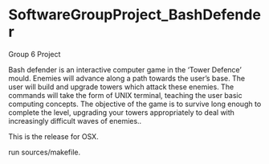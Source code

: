 # SoftwareGroupProject_BashDefender
Group 6 Project

Bash defender is an interactive computer game in the ‘Tower Defence’ mould. 
Enemies will advance along a path towards the user’s base. The user will build 
and upgrade towers which attack these enemies. The commands will take the form 
of UNIX terminal, teaching the user basic computing concepts. The objective of 
the game is to survive long enough to complete the level, upgrading your towers
appropriately to deal with increasingly difficult waves of enemies.. 

This is the release for OSX. 

run sources/makefile. 

